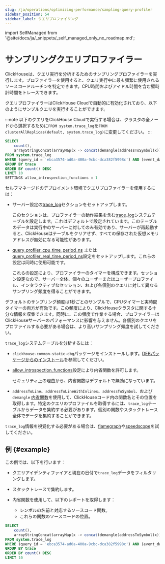 ```yaml
---
slug: /ja/operations/optimizing-performance/sampling-query-profiler
sidebar_position: 54
sidebar_label: クエリプロファイリング
---
```

import SelfManaged from '@site/docs/ja/_snippets/_self_managed_only_no_roadmap.md';

# サンプリングクエリプロファイラー

ClickHouseは、クエリ実行を分析するためのサンプリングプロファイラーを実行します。プロファイラーを使用すると、クエリ実行中に最も頻繁に使用されるソースコードルーチンを特定できます。CPU時間およびアイドル時間を含む壁時計時間をトレースできます。

クエリプロファイラーはClickHouse Cloudで自動的に有効化されており、以下のようにサンプルクエリを実行することができます。

:::note 以下のクエリをClickHouse Cloudで実行する場合は、クラスタの全ノードから選択するために`FROM system.trace_log`を`FROM clusterAllReplicas(default, system.trace_log)`に変更してください。
:::

``` sql
SELECT
    count(),
    arrayStringConcat(arrayMap(x -> concat(demangle(addressToSymbol(x)), '\n    ', addressToLine(x)), trace), '\n') AS sym
FROM system.trace_log
WHERE (query_id = 'ebca3574-ad0a-400a-9cbc-dca382f5998c') AND (event_date = today())
GROUP BY trace
ORDER BY count() DESC
LIMIT 10
SETTINGS allow_introspection_functions = 1
```

セルフマネージドのデプロイメント環境でクエリプロファイラーを使用するには：

- サーバー設定の[trace_log](../../operations/server-configuration-parameters/settings.md#trace_log)セクションをセットアップします。

  このセクションは、プロファイラーの動作結果を含む[trace_log](../../operations/system-tables/trace_log.md#system_tables-trace_log)システムテーブルを設定します。これはデフォルトで設定されています。このテーブルのデータは実行中のサーバーに対してのみ有効であり、サーバーが再起動すると、ClickHouseはテーブルをクリアせず、すべての保存された仮想メモリアドレスが無効になる可能性があります。

- [query_profiler_cpu_time_period_ns](../../operations/settings/settings.md#query_profiler_cpu_time_period_ns) または [query_profiler_real_time_period_ns](../../operations/settings/settings.md#query_profiler_real_time_period_ns)設定をセットアップします。これらの設定は同時に使用可能です。

  これらの設定により、プロファイラーのタイマーを構成できます。セッション設定なので、サーバー全体、個々のユーザーまたはユーザープロファイル、インタラクティブなセッション、および各個別のクエリに対して異なるサンプリング頻度を得ることができます。

デフォルトのサンプリング頻度は1秒ごとのサンプルで、CPUタイマーと実時間タイマーの両方が有効です。この頻度により、ClickHouseクラスタに関する十分な情報を収集できます。同時に、この頻度で作業する場合、プロファイラーはClickHouseサーバーのパフォーマンスに影響を与えません。各個別のクエリをプロファイルする必要がある場合は、より高いサンプリング頻度を試してください。

`trace_log`システムテーブルを分析するには：

- `clickhouse-common-static-dbg`パッケージをインストールします。[DEBパッケージからのインストール](../../getting-started/install.md#install-from-deb-packages)を参照してください。

- [allow_introspection_functions](../../operations/settings/settings.md#allow_introspection_functions)設定により内省関数を許可します。

  セキュリティ上の理由から、内省関数はデフォルトで無効になっています。

- `addressToLine`、`addressToLineWithInlines`、`addressToSymbol`、および`demangle` [内省関数](../../sql-reference/functions/introspection.md)を使用して、ClickHouseコード内の関数名とその位置を取得します。特定のクエリのプロファイルを取得するには、`trace_log`テーブルからデータを集約する必要があります。個別の関数やスタックトレース全体でデータを集約することができます。

`trace_log`情報を視覚化する必要がある場合は、[flamegraph](../../interfaces/third-party/gui.md#clickhouse-flamegraph-clickhouse-flamegraph)や[speedscope](https://github.com/laplab/clickhouse-speedscope)を試してください。

## 例 {#example}

この例では、以下を行います：

- クエリアイデンティファイアと現在の日付で`trace_log`データをフィルタリングします。

- スタックトレースで集約します。

- 内省関数を使用して、以下のレポートを取得します：

  - シンボルの名前と対応するソースコード関数。
  - これらの関数のソースコードの位置。

<!-- -->

``` sql
SELECT
    count(),
    arrayStringConcat(arrayMap(x -> concat(demangle(addressToSymbol(x)), '\n    ', addressToLine(x)), trace), '\n') AS sym
FROM system.trace_log
WHERE (query_id = 'ebca3574-ad0a-400a-9cbc-dca382f5998c') AND (event_date = today())
GROUP BY trace
ORDER BY count() DESC
LIMIT 10
```
